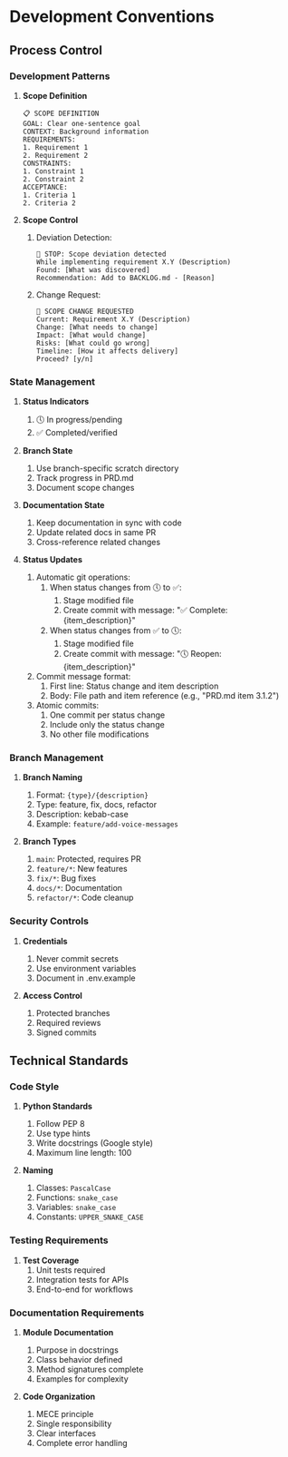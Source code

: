 # Development Conventions

## Process Control

### Development Patterns
1. **Scope Definition**
   ```
   📋 SCOPE DEFINITION
   GOAL: Clear one-sentence goal
   CONTEXT: Background information
   REQUIREMENTS:
   1. Requirement 1
   2. Requirement 2
   CONSTRAINTS:
   1. Constraint 1
   2. Constraint 2
   ACCEPTANCE:
   1. Criteria 1
   2. Criteria 2
   ```

2. **Scope Control**
   1. Deviation Detection:
      ```
      🛑 STOP: Scope deviation detected
      While implementing requirement X.Y (Description)
      Found: [What was discovered]
      Recommendation: Add to BACKLOG.md - [Reason]
      ```
   2. Change Request:
      ```
      🚨 SCOPE CHANGE REQUESTED
      Current: Requirement X.Y (Description)
      Change: [What needs to change]
      Impact: [What would change]
      Risks: [What could go wrong]
      Timeline: [How it affects delivery]
      Proceed? [y/n]
      ```

### State Management
1. **Status Indicators**
   1. 🕔 In progress/pending
   2. ✅ Completed/verified

2. **Branch State**
   1. Use branch-specific scratch directory
   2. Track progress in PRD.md
   3. Document scope changes

3. **Documentation State**
   1. Keep documentation in sync with code
   2. Update related docs in same PR
   3. Cross-reference related changes

4. **Status Updates**
   1. Automatic git operations:
      1. When status changes from 🕔 to ✅:
         1. Stage modified file
         2. Create commit with message: "✅ Complete: {item_description}"
      2. When status changes from ✅ to 🕔:
         1. Stage modified file
         2. Create commit with message: "🕔 Reopen: {item_description}"
   2. Commit message format:
      1. First line: Status change and item description
      2. Body: File path and item reference (e.g., "PRD.md item 3.1.2")
   3. Atomic commits:
      1. One commit per status change
      2. Include only the status change
      3. No other file modifications

### Branch Management
1. **Branch Naming**
   1. Format: `{type}/{description}`
   2. Type: feature, fix, docs, refactor
   3. Description: kebab-case
   4. Example: `feature/add-voice-messages`

2. **Branch Types**
   1. `main`: Protected, requires PR
   2. `feature/*`: New features
   3. `fix/*`: Bug fixes
   4. `docs/*`: Documentation
   5. `refactor/*`: Code cleanup

### Security Controls
1. **Credentials**
   1. Never commit secrets
   2. Use environment variables
   3. Document in .env.example

2. **Access Control**
   1. Protected branches
   2. Required reviews
   3. Signed commits

## Technical Standards

### Code Style
1. **Python Standards**
   1. Follow PEP 8
   2. Use type hints
   3. Write docstrings (Google style)
   4. Maximum line length: 100

2. **Naming**
   1. Classes: `PascalCase`
   2. Functions: `snake_case`
   3. Variables: `snake_case`
   4. Constants: `UPPER_SNAKE_CASE`

### Testing Requirements
1. **Test Coverage**
   1. Unit tests required
   2. Integration tests for APIs
   3. End-to-end for workflows

### Documentation Requirements
1. **Module Documentation**
   1. Purpose in docstrings
   2. Class behavior defined
   3. Method signatures complete
   4. Examples for complexity

2. **Code Organization**
   1. MECE principle
   2. Single responsibility
   3. Clear interfaces
   4. Complete error handling 
